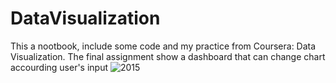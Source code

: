# DataVisualization
This a nootbook, include some code and my practice from Coursera: Data Visualization.
The final assignment show a dashboard that can change chart accourding user's input
![2015](https://user-images.githubusercontent.com/53022586/133525471-1eb46813-3e00-4a68-8620-0f93c9eac3e2.png)

